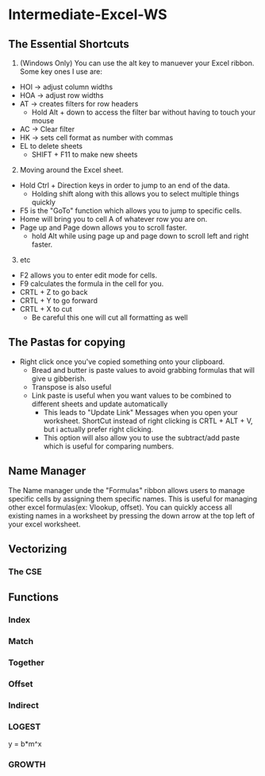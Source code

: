 # Intermediate-Excel-WS
## The Essential Shortcuts
1. (Windows Only) You can use the alt key to manuever your Excel ribbon. 
Some key ones I use are:
  - HOI -> adjust column widths
  - HOA -> adjust row widths
  - AT -> creates filters for row headers
    - Hold Alt + down to access the filter bar without having to touch your mouse
  - AC -> Clear filter
  - HK -> sets cell format as number with commas
  - EL to delete sheets
    - SHIFT + F11 to make new sheets 
2. Moving around the Excel sheet.
  - Hold Ctrl + Direction keys in order to jump to an end of the data.
    - Holding shift along with this allows you to select multiple things quickly
  - F5 is the "GoTo" function which allows you to jump to specific cells.     
  - Home will bring you to cell A of whatever row you are on.
  - Page up and Page down allows you to scroll faster.
    - hold Alt while using page up and page down to scroll left and right faster.
3. etc
  - F2 allows you to enter edit mode for cells. 
  - F9 calculates the formula in the cell for you.
  - CRTL + Z to go back 
  - CRTL + Y to go forward
  - CRTL + X to cut
    - Be careful this one will cut all formatting as well
## The Pastas for copying
- Right click once you've copied something onto your clipboard. 
  - Bread and butter is paste values to avoid grabbing formulas that will give u gibberish.
  - Transpose is also useful
  - Link paste is useful when you want values to be combined to different sheets and update automatically
    - This leads to "Update Link" Messages when you open your worksheet.
ShortCut instead of right clicking is CRTL + ALT + V, but i actually prefer right clicking.
    - This option will also allow you to use the subtract/add paste which is useful for comparing numbers.
## Name Manager
The Name manager unde the "Formulas" ribbon allows users to manage specific cells by assigning them specific names. 
This is useful for managing other excel formulas(ex: Vlookup, offset).
You can quickly access all existing names in a worksheet by pressing the down arrow at the top left of your excel worksheet. 

## Vectorizing
### The CSE

## Functions
### Index 

### Match

### Together 


### Offset

### Indirect


### LOGEST
y = b*m^x

### GROWTH









    
